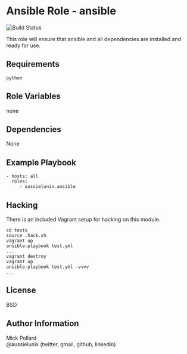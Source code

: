 # Ansible Role - ansible

![Build Status](https://circleci.com/gh/aussielunix/ansible-ansible/tree/master.svg?style=shield&circle-token=af1c34bff05f50824300dc8b436b9e0a6bd564da "CircleCI Build Status")

This role will ensure that ansible and all dependencies are installed and ready for use.  

## Requirements

`python`

## Role Variables

none

## Dependencies

None

## Example Playbook

```
- hosts: all
  roles:
     - aussielunix.ansible
```
## Hacking

There is an included Vagrant setup for hacking on this module.  

```
cd tests
source .hack.sh
vagrant up
ansible-playbook test.yml
...
vagrant destroy
vagrant up
ansible-playbook test.yml -vvvv
...
```

## License

BSD

## Author Information

Mick Pollard  
@aussielunix (twitter, gmail, github, linkedin)
